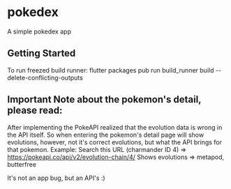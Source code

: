 # pokedex

A simple pokedex app

## Getting Started

To run freezed build runner: flutter packages pub run build_runner build --delete-conflicting-outputs

## Important Note about the pokemon's detail, please read:

After implementing the PokeAPI realized that the evolution data is wrong in the API itself. So when entering the pokemon's detail page will show evolutions, however, not it's correct evolutions, but what the API brings for that pokemon. Example:
Search this URL (charmander ID 4) => https://pokeapi.co/api/v2/evolution-chain/4/
Shows evolutions => metapod, butterfree

It's not an app bug, but an API's :)

##
